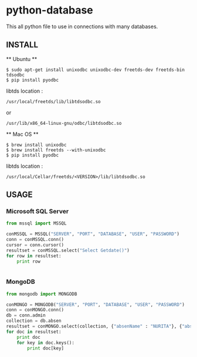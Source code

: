 # python-database
This all python file to use in connections with many databases.
## INSTALL

** Ubuntu **
```
$ sudo apt-get install unixodbc unixodbc-dev freetds-dev freetds-bin tdsodbc
$ pip install pyodbc
```

libtds location : 
```
/usr/local/freetds/lib/libtdsodbc.so
```
or 

```
/usr/lib/x86_64-linux-gnu/odbc/libtdsodbc.so
```

** Mac OS **
```
$ brew install unixodbc
$ brew install freetds --with-unixodbc
$ pip install pyodbc
```

libtds location : 
```
/usr/local/Cellar/freetds/<VERSION>/lib/libtdsodbc.so
```


## USAGE
### Microsoft SQL Server 
```python
from mssql import MSSQL

conMSSQL = MSSQL("SERVER", "PORT", "DATABASE", "USER", "PASSWORD")
conn = conMSSQL.conn()
cursor = conn.cursor()
resultset = conMSSQL.select("Select Getdate()")
for row in resultset:
    print row
    
```    

### MongoDB
```python
from mongodb import MONGODB

conMONGO = MONGODB("SERVER", "PORT", "DATABASE", "USER", "PASSWORD")
conn = conMONGO.conn()
db = conn.admin
collection = db.absen
resultset = conMONGO.select(collection, {"absenName" : "NURITA"}, {"absenName":1, "absenNIP" : 1})
for doc in resultset:
    print doc
    for key in doc.keys():
        print doc[key]
    
```    
